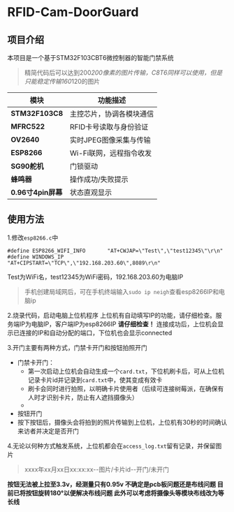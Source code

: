 # RFID-Cam-DoorGuard

## 项目介绍
本项目是一个基于STM32F103CBT6微控制器的智能门禁系统
> 精简代码后可以达到200*200像素的图片传输，C8T6同样可以使用，但是只能稳定传输160*120的图片

| 模块           | 功能描述                     | 
|----------------|------------------------------|
| **STM32F103C8** | 主控芯片，协调各模块通信 |
| **MFRC522**     | RFID卡号读取与身份验证 |
| **OV2640**      | 实时JPEG图像采集与传输 |
| **ESP8266**     | Wi-Fi联网，远程指令收发 |
| **SG90舵机**    | 门锁驱动 |
| **蜂鸣器**    | 操作成功/失败提示 |
| **0.96寸4pin屏幕**    | 状态直观显示 |

## 使用方法
1.修改`esp8266.c`中
```
#define ESP8266_WIFI_INFO		"AT+CWJAP=\"Test\",\"test12345\"\r\n"
#define WINDOWS_IP    "AT+CIPSTART=\"TCP\",\"192.168.203.60\",8089\r\n"
```
Test为WiFi名，test12345为WiFi密码，192.168.203.60为电脑IP
> 手机创建局域网后，可在手机终端输入`sudo ip neigh`查看esp8266IP和电脑ip

2.烧录代码，启动电脑上位机程序
上位机有自动填写IP的功能，请仔细检查。服务端IP为电脑IP，客户端IP为esp8266IP  **请仔细检查！**
连接成功后，上位机会显示已连接的IP和自动分配的端口，下位机也会显示connected

3.开门主要有两种方式，门禁卡开门和按钮拍照开门
  - 门禁卡开门：
    - 第一次启动上位机会自动生成一个`card.txt`，下位机刷卡后，可从上位机记录卡片id并记录到`card.txt`中，使其变成有效卡
    - 刷卡会同时进行拍照，以明确卡片使用者（后续可连接树莓派，在确保有人时才识别卡片，防止有人遮挡摄像头）
    - 
  - 按钮开门
  - 按下按钮后，摄像头会将拍到的照片传输到上位机，上位机有30秒的时间确认来访者并决定是否开门

4.无论以何种方式触发系统，上位机都会在`access_log.txt`留有记录，并保留图片
> xxxx年xx月xx日xx:xx:xx--图片/卡片id--开门/未开门

**按钮无法被上拉至3.3v，经测量只有0.95v
不确定是pcb板问题还是布线问题
目前已将按钮旋转180°以便解决布线问题
此外可以考虑将摄像头等模块布线改为等长线**
